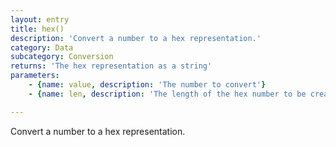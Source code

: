```yaml
---
layout: entry
title: hex()
description: 'Convert a number to a hex representation.'
category: Data
subcategory: Conversion
returns: 'The hex representation as a string'
parameters:
    - {name: value, description: 'The number to convert'}
    - {name: len, description: 'The length of the hex number to be created, default: 8'}

---
```

Convert a number to a hex representation.